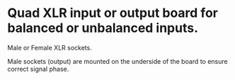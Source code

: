 # Quad XLR input or output board for balanced or unbalanced inputs.

Male or Female XLR sockets. 

Male sockets (output) are mounted on the underside of the board to ensure correct signal phase.
